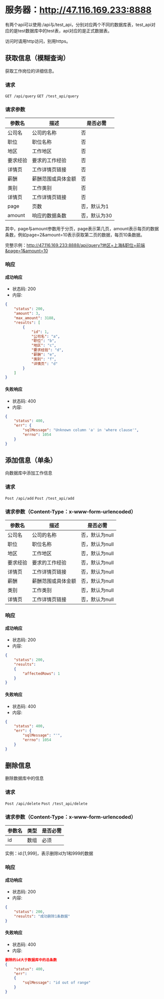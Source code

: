 # 服务器：http://47.116.169.233:8888
有两个api可以使用:/api与/test_api，分别对应两个不同的数据库表，test_api对应的是test数据库中的test表，api对应的是正式数据表。

访问时请用http访问，别用https。

## 获取信息（模糊查询）
获取工作岗位的详细信息。
### 请求
`GET /api/query`
`GET /test_api/query`
### 请求参数
| 参数名   | 描述               | 是否必需     |
| -------- | ------------------ | ------------ |
| 公司名   | 公司的名称         | 否           |
| 职位     | 职位名称           | 否           |
| 地区     | 工作地区           | 否           |
| 要求经验 | 要求的工作经验     | 否           |
| 详情页   | 工作详情页链接     | 否           |
| 薪酬     | 薪酬范围或具体金额 | 否           |
| 类别     | 工作类别           | 否           |
| 详情页   | 工作详情页链接     | 否           |
| page     | 页数               | 否，默认为1  |
| amount   | 响应的数据条数     | 否，默认为30 |

其中，page与amount参数用于分页，page表示第几页，amount表示每页的数据条数，例如page=2&amount=10表示获取第二页的数据，每页10条数据。

完整示例：http://47.116.169.233:8888/api/query?地区=上海&职位=前端&page=1&amount=10
### 响应
#### 成功响应
- 状态码: 200
- 内容:
```json
{
    "status": 200,
    "amount": 3,
    "max_amount": 3188,
    "results": [
        {
            "id": 1,
            "公司名": "a",
            "职位": "b",
            "地区": "c",
            "要求经验": "d",
            "薪酬": "e",
            "类别": "f",
            "详情页": "d"
        }
    ]
}
```
#### 失败响应
- 状态码: 400
- 内容:
```json
{
    "status": 400,
    "err": {
        "sqlMessage": "Unknown column 'a' in 'where clause'",
        "errno": 1054
    }
}
```


## 添加信息（单条）
向数据库中添加工作信息
### 请求
`Post /api/add`
`Post /test_api/add`
### 请求参数（Content-Type：x-www-form-urlencoded）
| 参数名   | 描述               | 是否必需       |
| -------- | ------------------ | -------------- |
| 公司名   | 公司的名称         | 否，默认为null |
| 职位     | 职位名称           | 否，默认为null |
| 地区     | 工作地区           | 否，默认为null |
| 要求经验 | 要求的工作经验     | 否，默认为null |
| 详情页   | 工作详情页链接     | 否，默认为null |
| 薪酬     | 薪酬范围或具体金额 | 否，默认为null |
| 类别     | 工作类别           | 否，默认为null |
| 详情页   | 工作详情页链接     | 否，默认为null |


### 响应
#### 成功响应
- 状态码: 200
- 内容:
```json
{
    "status": 200,
    "results": 
    {
        "affectedRows": 1
    }
}
```
#### 失败响应
- 状态码: 400
- 内容:
```json
{
    "status": 400,
    "err": {
        "sqlMessage": "'",
        "errno": 1054
    }
}
```


## 删除信息
删除数据库中的信息
### 请求
`Post /api/delete`
`Post /test_api/delete`
### 请求参数（Content-Type：x-www-form-urlencoded）
| 参数名 | 类型 | 是否必需 |
| ------ | ---- | -------- |
| id     | 数组 | 必须     |

实例：id:[1,999]，表示删除id为1和999的数据

### 响应
#### 成功响应
- 状态码: 200
- 内容:
```json
{
    "status": 200,
    "results": "成功删除1条数据"
}
```
#### 失败响应
- 状态码: 400
- 内容:
```json
删除的id大于数据库中的总条数
{
    "status": 400,
    "err": 
    {
        "sqlMessage": "id out of range"
    }
}
```